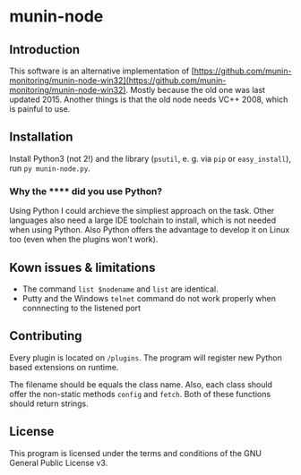 # munin-node

## Introduction

This software is an alternative implementation of [https://github.com/munin-monitoring/munin-node-win32](https://github.com/munin-monitoring/munin-node-win32). Mostly because the old one was last updated 2015. Another things is that the old node needs VC++ 2008, which is painful to use.

## Installation

Install Python3 (not 2!) and the library (`psutil`, e. g. via `pip` or `easy_install`), run `py munin-node.py`. 

### Why the **** did you use Python?

Using Python I could archieve the simpliest approach on the task. Other languages also need a large IDE toolchain to install, which is not needed when using Python. Also Python offers the advantage to develop it on Linux too (even when the plugins won't work).

## Kown issues & limitations

- The command `list $nodename` and `list` are identical.
- Putty and the Windows `telnet` command do not work properly when connnecting to the listened port

## Contributing

Every plugin is located on `/plugins`. The program will register new Python based extensions on runtime.

The filename should be equals the class name. Also, each class should offer the non-static methods `config` and `fetch`. Both of these functions should return strings.

## License 

This program is licensed under the terms and conditions of the GNU General Public License v3.

